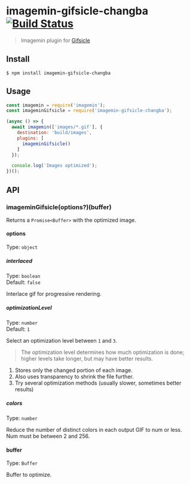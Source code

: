 # imagemin-gifsicle-changba [![Build Status](https://travis-ci.org/ChangbaFE/imagemin-gifsicle.svg?branch=master)](https://travis-ci.org/ChangbaFE/imagemin-gifsicle)

> Imagemin plugin for [Gifsicle](https://www.lcdf.org/gifsicle/)

## Install

```
$ npm install imagemin-gifsicle-changba
```

## Usage

```js
const imagemin = require('imagemin');
const imageminGifsicle = require('imagemin-gifsicle-changba');

(async () => {
  await imagemin(['images/*.gif'], {
    destination: 'build/images',
    plugins: [
      imageminGifsicle()
    ]
  });

  console.log('Images optimized');
})();
```

## API

### imageminGifsicle(options?)(buffer)

Returns a `Promise<Buffer>` with the optimized image.

#### options

Type: `object`

##### interlaced

Type: `boolean`\
Default: `false`

Interlace gif for progressive rendering.

##### optimizationLevel

Type: `number`\
Default: `1`

Select an optimization level between `1` and `3`.

> The optimization level determines how much optimization is done; higher levels take longer, but may have better results.

1. Stores only the changed portion of each image.
2. Also uses transparency to shrink the file further.
3. Try several optimization methods (usually slower, sometimes better results)

##### colors

Type: `number`

Reduce the number of distinct colors in each output GIF to num or less. Num must be between 2 and 256.

#### buffer

Type: `Buffer`

Buffer to optimize.
